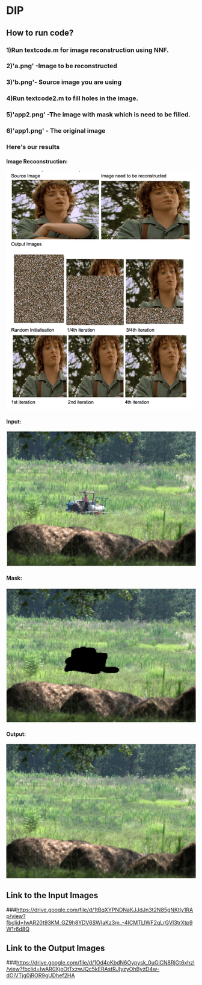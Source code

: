 # DIP
## How to run code?
### 1)Run textcode.m for image reconstruction using NNF. 
### 2)'a.png' -Image to be reconstructed 
### 3)'b.png'- Source image you are using
### 4)Run textcode2.m to fill holes in the image.
### 5)'app2.png' -The image with mask which is need to be filled.
### 6)'app1.png' - The original image 
### Here's our results
#### Image Recoonstruction:
![alt text](https://github.com/Shritishma/DIP/blob/master/result_1.png "result_1.png")
#### Input: 
![alt text](https://github.com/Shritishma/DIP/blob/master/app1.png "app1.png")
#### Mask:
![alt text](https://github.com/Shritishma/DIP/blob/master/app2.png "app2.png")
#### Output:
![alt text](https://github.com/Shritishma/DIP/blob/master/hole_fill_1.png "hole_fill_1.png")
## Link to the Input Images
###https://drive.google.com/file/d/1tBqXYPNDNaKJJdJn3t2N85gNKtly1RAp/view?fbclid=IwAR20t93KM_GZ9h8YDV6SWIaKz3m_-4ICMTLlWF2qLrGVI3trXtp9W1r6d8Q
## Link to the Output Images
###https://drive.google.com/file/d/1Od4oKbdN6Oypysk_0uGiCN8RjGt6xhzI/view?fbclid=IwAR0XjoOtTxzwJQc5kERAstRJIyzyOhByzD4w-dOlVTjg0jROR9gUDhef2HA

